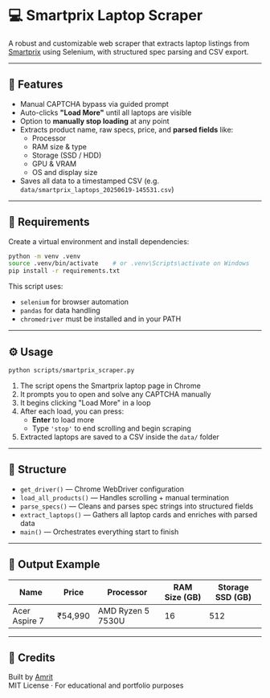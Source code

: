 # 💻 Smartprix Laptop Scraper

A robust and customizable web scraper that extracts laptop listings from [Smartprix](https://www.smartprix.com/laptops) using Selenium, with structured spec parsing and CSV export.

---

## 🚀 Features

- Manual CAPTCHA bypass via guided prompt  
- Auto-clicks **"Load More"** until all laptops are visible  
- Option to **manually stop loading** at any point  
- Extracts product name, raw specs, price, and **parsed fields** like:
  - Processor
  - RAM size & type
  - Storage (SSD / HDD)
  - GPU & VRAM
  - OS and display size  
- Saves all data to a timestamped CSV (e.g. `data/smartprix_laptops_20250619-145531.csv`)

---

## 🧰 Requirements

Create a virtual environment and install dependencies:

```bash
python -m venv .venv
source .venv/bin/activate    # or .venv\Scripts\activate on Windows
pip install -r requirements.txt
```

This script uses:
- `selenium` for browser automation
- `pandas` for data handling
- `chromedriver` must be installed and in your PATH

---

## ⚙️ Usage

```bash
python scripts/smartprix_scraper.py
```

1. The script opens the Smartprix laptop page in Chrome  
2. It prompts you to open and solve any CAPTCHA manually  
3. It begins clicking "Load More" in a loop  
4. After each load, you can press:
   - **Enter** to load more
   - Type `'stop'` to end scrolling and begin scraping  
5. Extracted laptops are saved to a CSV inside the `data/` folder

---

## 🧠 Structure

- `get_driver()` — Chrome WebDriver configuration  
- `load_all_products()` — Handles scrolling + manual termination  
- `parse_specs()` — Cleans and parses spec strings into structured fields  
- `extract_laptops()` — Gathers all laptop cards and enriches with parsed data  
- `main()` — Orchestrates everything start to finish  

---

## 📁 Output Example

| Name           | Price     | Processor         | RAM Size (GB) | Storage SSD (GB) |
|----------------|-----------|-------------------|----------------|-------------------|
| Acer Aspire 7  | ₹54,990   | AMD Ryzen 5 7530U | 16             | 512               |

---

## 🙌 Credits

Built by [Amrit](https://github.com/your-username)  
MIT License · For educational and portfolio purposes
